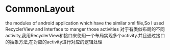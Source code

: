 # CommonLayout
the modules of android application which have the similar xml file,So I used RecyclerView and Interface to manger those activities
对于有类似布局的不同activity,我用RecyclerView和接口来使用一个布局实现多个activity.并且通过接口的抽象方法,在对应的activity进行对应的逻辑处理
